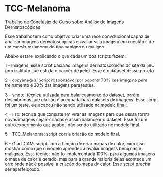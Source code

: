 # TCC-Melanoma
Trabalho de Conclusão de Curso sobre Análise de Imagens Dermatoscópicas

Esse trabalho tem como objetivo criar uma rede convolucional capaz de analisar imagens dermatoscópicas e avaliar se a imagem em questão é de um cancêr melanoma do tipo benigno ou maligno.

Abaixo estarei explicando o que cada um dos scripts fazem:

1 - Imagens: esse script baixa as imagens dermatoscópicas do site da ISIC (um instituto que estuda o cancêr de pele). Esse é o dataset desse projeto.

2 - copyimages: script responsável por separar 70% das imagens para treinamento e 30% das imagens para testes.

3 - smote: técnica utilizada para balanceamento do dataset, porém descobrimos que ela não é adequada para datasets de imagens. Esse script foi um teste, ele acabou não sendo utilizado no modelo final.

4 - Flip: técnica que consiste em virar as imagens para que dessa forma novas imagens sejam criadas e assim balancear o dataset. Esse foi um outro experimento que acabou não sendo utilizado no modelo final.

5 - TCC_Melanoma: script com a criação do modelo final.

6 - Grad_CAM: script com a função de criar mapas de calor, com isso mostrar como que o modelo aprendeu a avaliar imagens benignas e malignas. Essa técnica não foi implementada 100%, para algumas imagens o mapa de calor é gerado, mas para a grande maioria delas acontece um erro onde não é possível a criação do mapa de calor. Esse script precisa ser aperfeiçoado.

